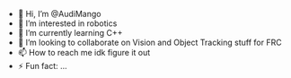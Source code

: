- 👋 Hi, I’m @AudiMango
- 👀 I’m interested in robotics
- 🌱 I’m currently learning C++
- 💞️ I’m looking to collaborate on Vision and Object Tracking stuff for FRC
- 📫 How to reach me idk figure it out
- ⚡ Fun fact: ...

<!---
AudiMango/AudiMango is a ✨ special ✨ repository because its `README.md` (this file) appears on your GitHub profile.
You can click the Preview link to take a look at your changes.
--->
